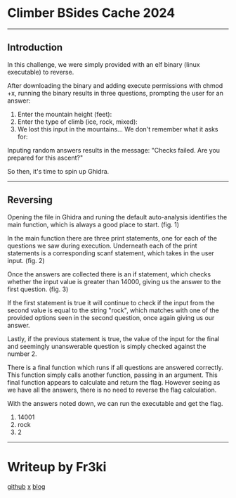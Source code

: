 # Climber BSides Cache 2024
---

## Introduction

In this challenge, we were simply provided with an elf binary (linux executable) to reverse.

After downloading the binary and adding execute permissions with chmod +x, running the binary results in three questions, prompting the user for an answer:
1. Enter the mountain height (feet):
2. Enter the type of climb (ice, rock, mixed):
3. We lost this input in the mountains... We don't remember what it asks for:

Inputing random answers results in the message: "Checks failed. Are you prepared for this ascent?"

So then, it's time to spin up Ghidra.

---

## Reversing

Opening the file in Ghidra and runing the default auto-analysis identifies the main function, which is always a good place to start. (fig. 1)

In the main function there are three print statements, one for each of the questions we saw during execution. Underneath each of the print statements is a corresponding scanf statement, which takes in the user input. (fig. 2)

Once the answers are collected there is an if statement, which checks whether the input value is greater than 14000, giving us the answer to the first question. (fig. 3)

If the first statement is true it will continue to check if the input from the second value is equal to the string "rock", which matches with one of the provided options seen in the second question, once again giving us our answer.

Lastly, if the previous statement is true, the value of the input for the final and seemingly unanswerable question is simply checked against the number 2.

There is a final function which runs if all questions are answered correctly. This function simply calls another function, passing in an argument. This final function appears to calculate and return the flag. However seeing as we have all the answers, there is no need to reverse the flag calculation.

With the answers noted down, we can run the executable and get the flag.
1. 14001
2. rock
3. 2

---

# Writeup by Fr3ki
[github](https://github.com/Fr3ki)  [x](x.com/Fr3ki_)  [blog](https://frk3i.xyz)
